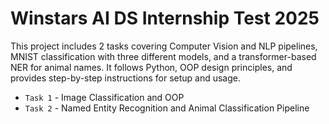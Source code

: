 # Winstars AI DS Internship Test 2025

This project includes 2 tasks covering Computer Vision and NLP pipelines, MNIST classification with three different models, and a transformer-based NER for animal names. It follows Python, OOP design principles, and provides step-by-step instructions for setup and usage. 

- `Task 1` - Image Classification and OOP
- `Task 2` - Named Entity Recognition and Animal Classification Pipeline
